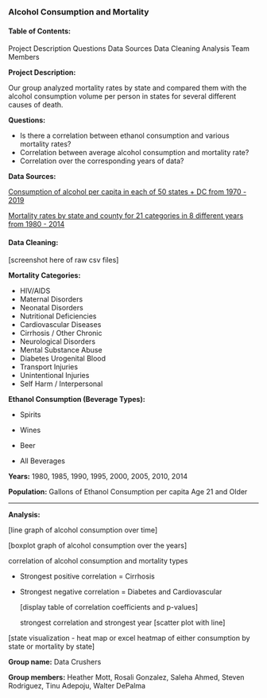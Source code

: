 ### Alcohol Consumption and Mortality

#### **Table of Contents:**

Project Description
Questions
Data Sources
Data Cleaning
Analysis
Team Members



**Project Description:**

Our group analyzed mortality rates by state and compared them with the alcohol consumption volume per person in states for several different causes of death.



**Questions:**

* Is there a correlation between ethanol consumption and various mortality rates?
* Correlation between average alcohol consumption and mortality rate?
* Correlation over the corresponding years of data?



**Data Sources:**

[Consumption of alcohol per capita in each of 50 states + DC from 1970 - 2019](https://pubs.niaaa.nih.gov/publications/surveillance117/pcyr1970-2019.txt )

[Mortality rates by state and county for 21 categories in 8 different years from 1980 - 2014](https://www.kaggle.com/IHME/us-countylevel-mortality )



#### **Data Cleaning:** 

[screenshot here of raw csv files]

**Mortality Categories:**

* HIV/AIDS
* Maternal Disorders
* Neonatal Disorders
* Nutritional Deficiencies
* Cardiovascular Diseases
* Cirrhosis / Other Chronic
* Neurological Disorders
* Mental Substance Abuse
* Diabetes Urogenital Blood
* Transport Injuries
* Unintentional Injuries
* Self Harm / Interpersonal

**Ethanol Consumption (Beverage Types):**

* Spirits

* Wines

* Beer

* All Beverages

**Years:** 1980, 1985, 1990, 1995, 2000, 2005, 2010, 2014

**Population:** Gallons of Ethanol Consumption per capita Age 21 and Older

****



**Analysis:**

[line graph of alcohol consumption over time]

[boxplot graph of alcohol consumption over the years]

correlation of alcohol consumption and mortality types

* Strongest positive correlation = Cirrhosis

* Strongest negative correlation = Diabetes and Cardiovascular

  [display table of correlation coefficients and p-values]

  strongest correlation and strongest year [scatter plot with line]

[state visualization - heat map or excel heatmap of either consumption by state or mortality by state]

**Group name:** Data Crushers

**Group members:** Heather Mott, Rosali Gonzalez, Saleha Ahmed, Steven Rodriguez, Tinu Adepoju, Walter DePalma




